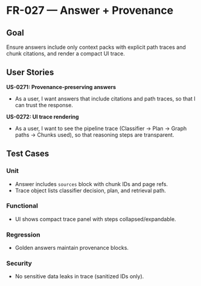 # FR-027 — Answer + Provenance

## Goal
Ensure answers include only context packs with explicit path traces and chunk citations, and render a compact UI trace.

## User Stories

**US-0271: Provenance-preserving answers**
- As a user, I want answers that include citations and path traces, so that I can trust the response.

**US-0272: UI trace rendering**
- As a user, I want to see the pipeline trace (Classifier → Plan → Graph paths → Chunks used), so that reasoning steps are transparent.

## Test Cases

### Unit
- Answer includes `sources` block with chunk IDs and page refs.  
- Trace object lists classifier decision, plan, and retrieval path.  

### Functional
- UI shows compact trace panel with steps collapsed/expandable.  

### Regression
- Golden answers maintain provenance blocks.  

### Security
- No sensitive data leaks in trace (sanitized IDs only).  
